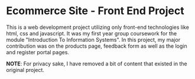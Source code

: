 # Ecommerce Site - Front End Project
This is a web development project utilizing only front-end technologies like html, css and javascript. It was my first year group coursework for the module "Introduction To Information Systems". In this project, my major contribution was on the products page, feedback form as well as the login and register portal pages.

**NOTE**: For privacy sake, I have removed a bit of content that existed in the original project.